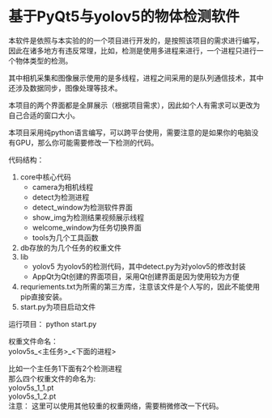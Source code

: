 # 基于PyQt5与yolov5的物体检测软件
本软件是依照与本实验的的一个项目进行开发的，是按照该项目的需求进行编写，因此在诸多地方有违反常理，比如，检测是使用多进程来进行，一个进程只进行一个物体类型的检测。

其中相机采集和图像展示使用的是多线程，进程之间采用的是队列通信技术，其中还涉及数据同步，图像处理等技术。

本项目的两个界面都是全屏展示（根据项目需求），因此如个人有需求可以更改为自己合适的窗口大小。

本项目采用纯python语言编写，可以跨平台使用，需要注意的是如果你的电脑没有GPU，那么你可能需要修改一下检测的代码。

代码结构：  
1. core中核心代码  
    * camera为相机线程
    * detect为检测进程
    * detect_window为检测软件界面
    * show_img为检测结果视频展示线程
    * welcome_window为任务切换界面
    * tools为几个工具函数
2. db存放的为几个任务的权重文件  
3. lib
    * yolov5 为yolov5的检测代码，其中detect.py为对yolov5的修改封装
    * AppQt为Qt创建的界面项目，采用Qt创建界面是因为使用较为方便
4. requriements.txt为所需的第三方库，注意该文件是个人写的，因此不能使用pip直接安装。
5. start.py为项目启动文件

运行项目： python start.py

权重文件命名：  
yolov5s_<主任务>_<下面的进程>

比如一个主任务1下面有2个检测进程  
那么四个权重文件的命名为:  
yolov5s_1_1.pt  
yolov5s_1_2.pt  
注意： 这里可以使用其他较重的权重网络，需要稍微修改一下代码。